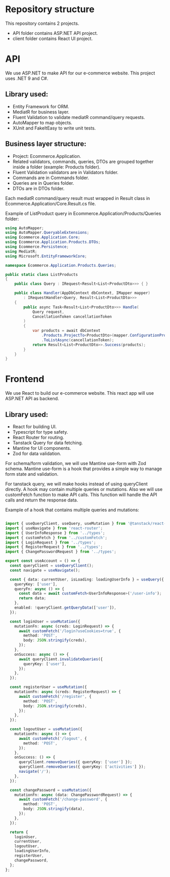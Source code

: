 # Repository structure

This repository contains 2 projects.
- API folder contains ASP.NET API project.
- client folder contains React UI project.

# API

We use ASP.NET to make API for our e-commerce website. This project uses .NET 9 and C#.

## Library used:

-   Entity Framework for ORM.
-   MediatR for business layer.
-   Fluent Validation to validate mediatR command/query requests.
-   AutoMapper to map objects.
-   XUnit and FakeItEasy to write unit tests.

## Business layer structure:

-   Project: Ecommerce.Application.
-   Related validators, commands, queries, DTOs are grouped together inside a folder (example: Products folder).
-   Fluent Validation validators are in Validators folder.
-   Commands are in Commands folder.
-   Queries are in Queries folder.
-   DTOs are in DTOs folder.

Each mediatR command/query result must wrapped in Result class in Ecommerce.Application/Core.Result.cs file.

Example of ListProduct query in Ecommerce.Application/Products/Queries folder:

```C#
using AutoMapper;
using AutoMapper.QueryableExtensions;
using Ecommerce.Application.Core;
using Ecommerce.Application.Products.DTOs;
using Ecommerce.Persistence;
using MediatR;
using Microsoft.EntityFrameworkCore;

namespace Ecommerce.Application.Products.Queries;

public static class ListProducts
{
    public class Query : IRequest<Result<List<ProductDto>>> { }

    public class Handler(AppDbContext dbContext, IMapper mapper)
        : IRequestHandler<Query, Result<List<ProductDto>>>
    {
        public async Task<Result<List<ProductDto>>> Handle(
            Query request,
            CancellationToken cancellationToken
        )
        {
            var products = await dbContext
                .Products.ProjectTo<ProductDto>(mapper.ConfigurationProvider)
                .ToListAsync(cancellationToken);
            return Result<List<ProductDto>>.Success(products);
        }
    }
}

```

# Frontend

We use React to build our e-commerce website. This react app will use ASP.NET API as backend.

## Library used:
- React for building UI.
- Typescript for type safety.
- React Router for routing.
- Tanstack Query for data fetching.
- Mantine for UI components.
- Zod for data validation.

For schema/form validation, we will use Mantine use-form with Zod schema. Mantine use-form is a hook that provides a simple way to manage form state and validation.

For tanstack query, we will make hooks instead of using queryClient directly. A hook may contain multiple queries or mutations. Also we will use customFetch function to make API calls. This function will handle the API calls and return the response data.

Example of a hook that contains multiple queries and mutations:

```typescript

import { useQueryClient, useQuery, useMutation } from '@tanstack/react-query';
import { useNavigate } from 'react-router';
import { UserInfoResponse } from '../types';
import { customFetch } from '../customFetch';
import { LoginRequest } from '../types';
import { RegisterRequest } from '../types';
import { ChangePasswordRequest } from '../types';

export const useAccount = () => {
  const queryClient = useQueryClient();
  const navigate = useNavigate();

  const { data: currentUser, isLoading: loadingUserInfo } = useQuery({
    queryKey: ['user'],
    queryFn: async () => {
      const data = await customFetch<UserInfoResponse>('/user-info');
      return data;
    },
    enabled: !queryClient.getQueryData(['user']),
  });

  const loginUser = useMutation({
    mutationFn: async (creds: LoginRequest) => {
      await customFetch('/login?useCookies=true', {
        method: 'POST',
        body: JSON.stringify(creds),
      });
    },
    onSuccess: async () => {
      await queryClient.invalidateQueries({
        queryKey: ['user'],
      });
    },
  });

  const registerUser = useMutation({
    mutationFn: async (creds: RegisterRequest) => {
      await customFetch('/register', {
        method: 'POST',
        body: JSON.stringify(creds),
      });
    },
  });

  const logoutUser = useMutation({
    mutationFn: async () => {
      await customFetch('/logout', {
        method: 'POST',
      });
    },
    onSuccess: () => {
      queryClient.removeQueries({ queryKey: ['user'] });
      queryClient.removeQueries({ queryKey: ['activities'] });
      navigate('/');
    },
  });

  const changePassword = useMutation({
    mutationFn: async (data: ChangePasswordRequest) => {
      await customFetch('/change-password', {
        method: 'POST',
        body: JSON.stringify(data),
      });
    },
  });

  return {
    loginUser,
    currentUser,
    logoutUser,
    loadingUserInfo,
    registerUser,
    changePassword,
  };
};
```